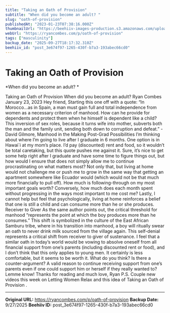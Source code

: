 ```yaml
---
title: "Taking an Oath of Provision"
subtitle: "When did you become an adult? "
slug: "oath-of-provision"
publishedAt: "2023-01-23T07:38:16.000Z"
thumbnailUrl: "https://beehiiv-images-production.s3.amazonaws.com/uploads/asset/file/1545b010-f491-4547-8cb1-0d4b806c58c7/neil-thomas-SIU1Glk6v5k-unsplash.jpg?t=1678703553"
webUrl: "https://ryancombes.com/p/oath-of-provision"
tags: ["masculinity"]
backup_date: "2025-09-27T18:17:32.310Z"
beehiiv_id: "post_3e674f97-1265-430f-b7a3-193abec66cd0"
---
```


# Taking an Oath of Provision

*When did you become an adult? *



Taking an Oath of Provision When did you become an adult? Ryan Combes January 23, 2023 Hey friend, Starting this one off with a quote: “In Morocco…as in Spain, a man must gain full and total independence from women as a necessary criterion of manhood. How can he provide for dependents and protect them when he himself is dependent like a child? This inversion of sex roles, because it turns wife into mother, subverts both the man and the family unit, sending both down to corruption and defeat.” -David Gilmore, Manhood in the Making Post-Grad Possibilities I’m thinking about where I’m going to live after I graduate in 6 months. One option is in Hawai`i at my mom’s place. I’d pay (discounted) rent and food, so it wouldn’t be total caretaking, but this quote pushes me against it. Sure, it’s nice to get some help right after I graduate and have some time to figure things out, but how would I ensure that does not simply allow me to continue procrastinating on what matters most? Not only that, but living at home would not challenge me or push me to grow in the same way that getting an apartment somewhere like Ecuador would (which would not be that much more financially to pull off). How much is following-through on my most important goals worth? Conversely, how much does each month spent without progressing in the ways most important to me cost me? Lastly, I cannot help but feel that psychologically, living at home reinforces a belief that one is still a child and can consume more than he or she produces. Receiver to Giver As the same author points out, the critical threshold for manhood “represents the point at which the boy produces more than he consumes.” This shift is symbolized in the culture of the East African Samburu tribe, where in his transition into manhood, a boy will ritually swear an oath to never drink milk sourced from the village again. This self-denial represents a critical shift from receiver to giver of sustenance. I feel that a similar oath in today’s world would be vowing to absolve oneself from all financial support from one’s parents (including discounted rent or food), and I don’t think that this only applies to young men. It certainly is less comfortable, but it seems to be worth it. What do you think? Is there a counter-argument? A valid reason to continue receiving support from one’s parents even if one could support him or herself if they really wanted to? Lemme know! Thanks for reading and much love, Ryan P.S. Couple new videos this week on Letting Women Relax and this idea of Taking an Oath of Provision .

---

**Original URL:** https://ryancombes.com/p/oath-of-provision
**Backup Date:** 9/27/2025
**Beehiiv ID:** post_3e674f97-1265-430f-b7a3-193abec66cd0
